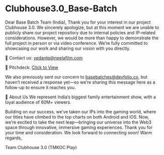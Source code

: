 # Clubhouse3.0_Base-Batch
Dear Base Batch Team (India),
Thank you for your interest in our project Clubhouse 3.0.
We sincerely apologize, but at this moment we are unable to publicly share our project repository due to internal policies and IP-related considerations.
However, we would be more than happy to demonstrate the full project in person or via video conference. We’re fully committed to showcasing our work and sharing our vision with you directly.

📩 Contact us: vedantp@neelafilm.com

📄 Pitchdeck: [Click to View](https://www.papermark.com/view/cm8e74x2k000el403nhcccl6v)

We also previously sent our concern to basebatches@devfolio.co, but haven’t received a response yet—so we’re sharing this message here as a follow-up to ensure it reaches you.


👋 About Us
We represent India’s biggest family entertainment show, with a loyal audience of 60M+ viewers.

Building on our success, we’ve taken our IPs into the gaming world, where our titles have climbed to the top charts on both Android and iOS. Now, we’re excited to take the next leap—bringing our universe into the Web3 space through innovative, immersive gaming experiences.
Thank you for your time and consideration. We look forward to connecting soon!
Warm regards,

Team Clubhouse 3.0 (TMKOC Play)
